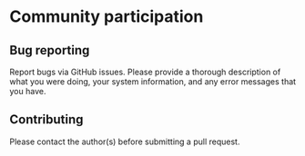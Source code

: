 # Community participation

## Bug reporting
Report bugs via GitHub issues. Please provide a thorough description of what you were doing, your system information, and any error messages that you have.

## Contributing
Please contact the author(s) before submitting a pull request.
